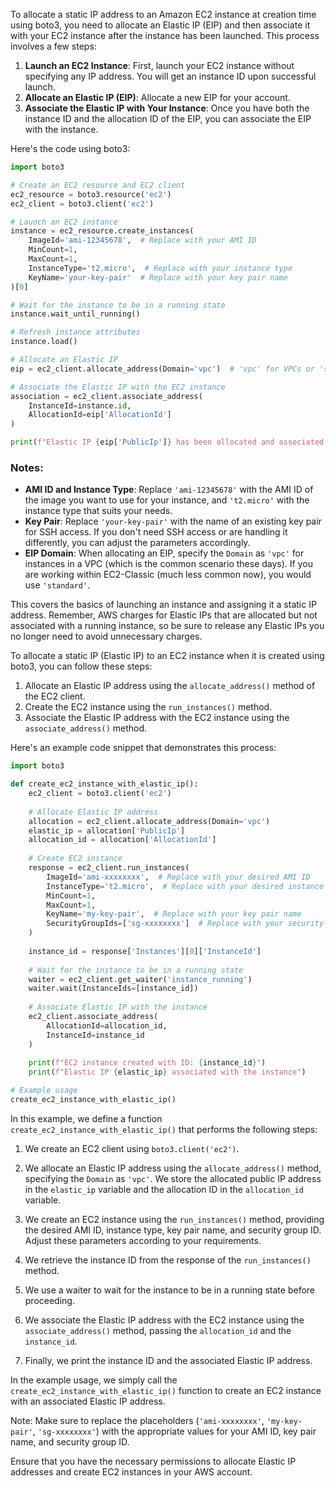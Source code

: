 To allocate a static IP address to an Amazon EC2 instance at creation time using boto3, you need to allocate an Elastic IP (EIP) and then associate it with your EC2 instance after the instance has been launched. This process involves a few steps:

1. **Launch an EC2 Instance**: First, launch your EC2 instance without specifying any IP address. You will get an instance ID upon successful launch.
2. **Allocate an Elastic IP (EIP)**: Allocate a new EIP for your account.
3. **Associate the Elastic IP with Your Instance**: Once you have both the instance ID and the allocation ID of the EIP, you can associate the EIP with the instance.

Here's the code using boto3:

```python
import boto3

# Create an EC2 resource and EC2 client
ec2_resource = boto3.resource('ec2')
ec2_client = boto3.client('ec2')

# Launch an EC2 instance
instance = ec2_resource.create_instances(
    ImageId='ami-12345678',  # Replace with your AMI ID
    MinCount=1,
    MaxCount=1,
    InstanceType='t2.micro',  # Replace with your instance type
    KeyName='your-key-pair'  # Replace with your key pair name
)[0]

# Wait for the instance to be in a running state
instance.wait_until_running()

# Refresh instance attributes
instance.load()

# Allocate an Elastic IP
eip = ec2_client.allocate_address(Domain='vpc')  # 'vpc' for VPCs or 'standard' for EC2-Classic

# Associate the Elastic IP with the EC2 instance
association = ec2_client.associate_address(
    InstanceId=instance.id,
    AllocationId=eip['AllocationId']
)

print(f"Elastic IP {eip['PublicIp']} has been allocated and associated with instance {instance.id}")
```

### Notes:

- **AMI ID and Instance Type**: Replace `'ami-12345678'` with the AMI ID of the image you want to use for your instance, and `'t2.micro'` with the instance type that suits your needs.
- **Key Pair**: Replace `'your-key-pair'` with the name of an existing key pair for SSH access. If you don't need SSH access or are handling it differently, you can adjust the parameters accordingly.
- **EIP Domain**: When allocating an EIP, specify the `Domain` as `'vpc'` for instances in a VPC (which is the common scenario these days). If you are working within EC2-Classic (much less common now), you would use `'standard'`.

This covers the basics of launching an instance and assigning it a static IP address. Remember, AWS charges for Elastic IPs that are allocated but not associated with a running instance, so be sure to release any Elastic IPs you no longer need to avoid unnecessary charges.

To allocate a static IP (Elastic IP) to an EC2 instance when it is created using boto3, you can follow these steps:

1. Allocate an Elastic IP address using the `allocate_address()` method of the EC2 client.
2. Create the EC2 instance using the `run_instances()` method.
3. Associate the Elastic IP address with the EC2 instance using the `associate_address()` method.

Here's an example code snippet that demonstrates this process:

```python
import boto3

def create_ec2_instance_with_elastic_ip():
    ec2_client = boto3.client('ec2')
    
    # Allocate Elastic IP address
    allocation = ec2_client.allocate_address(Domain='vpc')
    elastic_ip = allocation['PublicIp']
    allocation_id = allocation['AllocationId']
    
    # Create EC2 instance
    response = ec2_client.run_instances(
        ImageId='ami-xxxxxxxx',  # Replace with your desired AMI ID
        InstanceType='t2.micro',  # Replace with your desired instance type
        MinCount=1,
        MaxCount=1,
        KeyName='my-key-pair',  # Replace with your key pair name
        SecurityGroupIds=['sg-xxxxxxxx']  # Replace with your security group ID
    )
    
    instance_id = response['Instances'][0]['InstanceId']
    
    # Wait for the instance to be in a running state
    waiter = ec2_client.get_waiter('instance_running')
    waiter.wait(InstanceIds=[instance_id])
    
    # Associate Elastic IP with the instance
    ec2_client.associate_address(
        AllocationId=allocation_id,
        InstanceId=instance_id
    )
    
    print(f"EC2 instance created with ID: {instance_id}")
    print(f"Elastic IP {elastic_ip} associated with the instance")

# Example usage
create_ec2_instance_with_elastic_ip()
```

In this example, we define a function `create_ec2_instance_with_elastic_ip()` that performs the following steps:

1. We create an EC2 client using `boto3.client('ec2')`.

2. We allocate an Elastic IP address using the `allocate_address()` method, specifying the `Domain` as `'vpc'`. We store the allocated public IP address in the `elastic_ip` variable and the allocation ID in the `allocation_id` variable.

3. We create an EC2 instance using the `run_instances()` method, providing the desired AMI ID, instance type, key pair name, and security group ID. Adjust these parameters according to your requirements.

4. We retrieve the instance ID from the response of the `run_instances()` method.

5. We use a waiter to wait for the instance to be in a running state before proceeding.

6. We associate the Elastic IP address with the EC2 instance using the `associate_address()` method, passing the `allocation_id` and the `instance_id`.

7. Finally, we print the instance ID and the associated Elastic IP address.

In the example usage, we simply call the `create_ec2_instance_with_elastic_ip()` function to create an EC2 instance with an associated Elastic IP address.

Note: Make sure to replace the placeholders (`'ami-xxxxxxxx'`, `'my-key-pair'`, `'sg-xxxxxxxx'`) with the appropriate values for your AMI ID, key pair name, and security group ID.

Ensure that you have the necessary permissions to allocate Elastic IP addresses and create EC2 instances in your AWS account.
